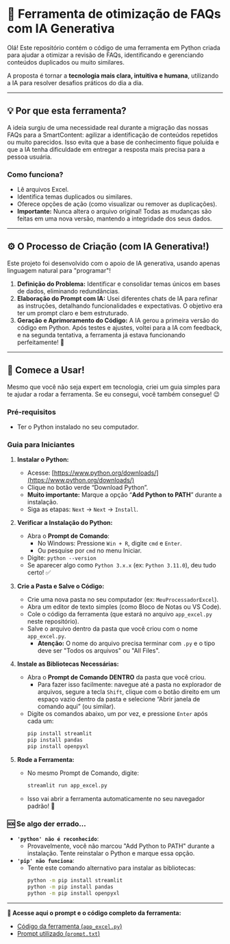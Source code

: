 # 🤖 Ferramenta de otimização de FAQs com IA Generativa

Olá! Este repositório contém o código de uma ferramenta em Python criada para ajudar a otimizar a revisão de FAQs, identificando e gerenciando conteúdos duplicados ou muito similares.

A proposta é tornar a **tecnologia mais clara, intuitiva e humana**, utilizando a IA para resolver desafios práticos do dia a dia.

---

## 💡 Por que esta ferramenta?

A ideia surgiu de uma necessidade real durante a migração das nossas FAQs para a SmartContent: agilizar a identificação de conteúdos repetidos ou muito parecidos. Isso evita que a base de conhecimento fique poluída e que a IA tenha dificuldade em entregar a resposta mais precisa para a pessoa usuária.

### Como funciona?

* Lê arquivos Excel.
* Identifica temas duplicados ou similares.
* Oferece opções de ação (como visualizar ou remover as duplicações).
* **Importante:** Nunca altera o arquivo original! Todas as mudanças são feitas em uma nova versão, mantendo a integridade dos seus dados.

---

## ⚙️ O Processo de Criação (com IA Generativa!)

Este projeto foi desenvolvido com o apoio de IA generativa, usando apenas linguagem natural para "programar"!

1.  **Definição do Problema:** Identificar e consolidar temas únicos em bases de dados, eliminando redundâncias.
2.  **Elaboração do Prompt com IA:** Usei diferentes chats de IA para refinar as instruções, detalhando funcionalidades e expectativas. O objetivo era ter um prompt claro e bem estruturado.
3.  **Geração e Aprimoramento do Código:** A IA gerou a primeira versão do código em Python. Após testes e ajustes, voltei para a IA com feedback, e na segunda tentativa, a ferramenta já estava funcionando perfeitamente! 🚀

---

## 🚀 Comece a Usar!

Mesmo que você não seja expert em tecnologia, criei um guia simples para te ajudar a rodar a ferramenta. Se eu consegui, você também consegue! 😉

### Pré-requisitos

* Ter o Python instalado no seu computador.

### Guia para Iniciantes

1.  **Instalar o Python:**
    * Acesse: [https://www.python.org/downloads/](https://www.python.org/downloads/)
    * Clique no botão verde “Download Python”.
    * **Muito importante:** Marque a opção “**Add Python to PATH**” durante a instalação.
    * Siga as etapas: `Next` → `Next` → `Install`.

2.  **Verificar a Instalação do Python:**
    * Abra o **Prompt de Comando**:
        * No Windows: Pressione `Win + R`, digite `cmd` e `Enter`.
        * Ou pesquise por `cmd` no menu Iniciar.
    * Digite: `python --version`
    * Se aparecer algo como `Python 3.x.x` (ex: `Python 3.11.0`), deu tudo certo! ✅

3.  **Crie a Pasta e Salve o Código:**
    * Crie uma nova pasta no seu computador (ex: `MeuProcessadorExcel`).
    * Abra um editor de texto simples (como Bloco de Notas ou VS Code).
    * Cole o código da ferramenta (que estará no arquivo `app_excel.py` neste repositório).
    * Salve o arquivo dentro da pasta que você criou com o nome `app_excel.py`.
        * **Atenção:** O nome do arquivo precisa terminar com `.py` e o tipo deve ser "Todos os arquivos" ou "All Files".

4.  **Instale as Bibliotecas Necessárias:**
    * Abra o **Prompt de Comando** **DENTRO** da pasta que você criou.
        * Para fazer isso facilmente: navegue até a pasta no explorador de arquivos, segure a tecla `Shift`, clique com o botão direito em um espaço vazio dentro da pasta e selecione “Abrir janela de comando aqui” (ou similar).
    * Digite os comandos abaixo, um por vez, e pressione `Enter` após cada um:
        ```bash
        pip install streamlit
        pip install pandas
        pip install openpyxl
        ```

5.  **Rode a Ferramenta:**
    * No mesmo Prompt de Comando, digite:
        ```bash
        streamlit run app_excel.py
        ```
    * Isso vai abrir a ferramenta automaticamente no seu navegador padrão! 🎉

### 🆘 Se algo der errado...

* **`'python' não é reconhecido`**:
    * Provavelmente, você não marcou "Add Python to PATH" durante a instalação. Tente reinstalar o Python e marque essa opção.
* **`'pip' não funciona`**:
    * Tente este comando alternativo para instalar as bibliotecas:
        ```bash
        python -m pip install streamlit
        python -m pip install pandas
        python -m pip install openpyxl
        ```
---

**🔗 Acesse aqui o prompt e o código completo da ferramenta:**
* [Código da ferramenta (`app_excel.py`)](https://github.com/beatrizuxw/hello-world/blob/main/app_excel.py)
* [Prompt utilizado (`prompt.txt`)](https://github.com/beatrizuxw/hello-world/blob/main/prompt.txt)
